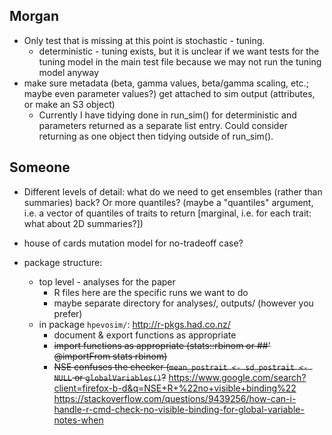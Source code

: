 ## Morgan

* Only test that is missing at this point is stochastic - tuning. 
	* deterministic - tuning exists, but it is unclear if we want tests for the tuning model in the main test file because we may not run the tuning model anyway
* make sure metadata (beta, gamma values, beta/gamma scaling, etc.; maybe even parameter values?) get attached to sim output (attributes, or make an S3 object)
	* Currently I have tidying done in run_sim() for deterministic and parameters returned as a separate list entry. Could consider returning as one object then tidying outside of run_sim(). 

## Someone

* Different levels of detail: what do we need to get ensembles (rather than summaries) back? Or more quantiles? (maybe a "quantiles" argument, i.e. a vector of quantiles of traits to return [marginal, i.e. for each trait: what about 2D summaries?])
* house of cards mutation model for no-tradeoff case?

* package structure:
    * top level - analyses for the paper
	    * R files here are the specific runs we want to do
		* maybe separate directory for analyses/, outputs/ (however you prefer)
	*  in package `hpevosim/`:  http://r-pkgs.had.co.nz/
	    * document & export functions as appropriate
		* ~~import functions as appropriate (stats::rbinom or ##' @importFrom stats rbinom)~~
		* ~~NSE confuses the checker (`mean_postrait <- sd_postrait <- NULL` or `globalVariables()`?~~ https://www.google.com/search?client=firefox-b-d&q=NSE+R+%22no+visible+binding%22
https://stackoverflow.com/questions/9439256/how-can-i-handle-r-cmd-check-no-visible-binding-for-global-variable-notes-when

